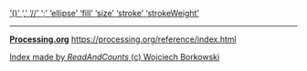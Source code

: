 [ ‘()’ ](https://processing.org/reference/parentheses.html)	[ ‘,’ ](https://processing.org/reference/comma.html)	[ ‘//’ ](https://processing.org/reference/comment.html)	[ ‘;’ ](https://processing.org/reference/semicolon.html)	[ ‘ellipse’ ](https://processing.org/reference/ellipse_.html)	[ ‘fill’ ](https://processing.org/reference/fill_.html)	[ ‘size’ ](https://processing.org/reference/size_.html)	[ ‘stroke’ ](https://processing.org/reference/stroke_.html)	[ ‘strokeWeight’ ](https://processing.org/reference/strokeWeight_.html)	


----
[__Processing.org__](http://Processing.org/) <https://processing.org/reference/index.html>


[Index made by _ReadAndCounts_ (c) Wojciech Borkowski](https://github.com/borkowsk/bookProcessingEN/tree/main/33_extensions/readandcounts)

